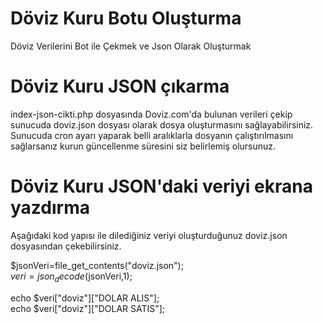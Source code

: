 

# Döviz Kuru Botu Oluşturma
Döviz Verilerini Bot ile Çekmek ve Json Olarak Oluşturmak

# Döviz Kuru JSON çıkarma
index-json-cikti.php	dosyasında Doviz.com'da bulunan verileri çekip sunucuda doviz.json dosyası olarak dosya oluşturmasını sağlayabilirsiniz. Sunucuda cron ayarı yaparak belli aralıklarla dosyanın çalıştırılmasını sağlarsanız kurun güncellenme süresini siz belirlemiş olursunuz.

# Döviz Kuru JSON'daki veriyi ekrana yazdırma
Aşağıdaki kod yapısı ile dilediğiniz veriyi oluşturduğunuz doviz.json dosyasından çekebilirsiniz.


$jsonVeri=file_get_contents("doviz.json");<br>
$veri=json_decode($jsonVeri,1);


echo $veri["doviz"]["DOLAR ALIS"];<br>
echo $veri["doviz"]["DOLAR SATIS"]; 

